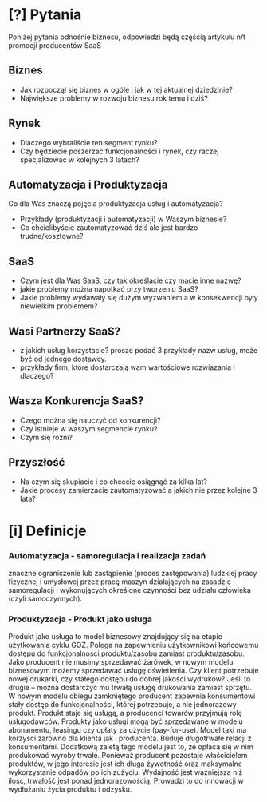 # [?] Pytania

Poniżej pytania odnośnie biznesu,
odpowiedzi będą częścią artykułu n/t promocji producentów SaaS


## Biznes

+ Jak rozpoczął się biznes w ogóle i jak w tej aktualnej dziedzinie?
+ Największe problemy w rozwoju biznesu rok temu i dziś?


## Rynek

+ Dlaczego wybraliście ten segment rynku?
+ Czy będziecie poszerzać funkcjonalności i rynek, czy raczej specjalizować w kolejnych 3 latach?


## Automatyzacja i Produktyzacja

Co dla Was znaczą pojęcia produktyzacja usług i automatyzacja?
+ Przykłady (produktyzacji i automatyzacji) w Waszym biznesie?
+ Co chcielibyście zautomatyzować dziś ale jest bardzo trudne/kosztowne?


## SaaS

+ Czym jest dla Was SaaS, czy tak określacie czy macie inne nazwę?
+ jakie problemy można napotkać przy tworzeniu SaaS?
+ Jakie problemy wydawały się dużym wyzwaniem a w konsekwencji były niewielkim problemem?


## Wasi Partnerzy SaaS?

+ z jakich usług korzystacie? prosze podać 3 przykłady nazw usług, może być od jednego dostawcy.
+ przykłady firm, które dostarczają wam wartościowe rozwiazania i dlaczego?


## Wasza Konkurencja SaaS?

+ Czego można się nauczyć od konkurencji?
+ Czy istnieje w waszym segmencie rynku?
+ Czym się różni?


## Przyszłość

+ Na czym się skupiacie i co chcecie osiągnąć za kilka lat?
+ Jakie procesy zamierzacie zautomatyzować a jakich nie przez kolejne 3 lata?




# [i] Definicje

### Automatyzacja - samoregulacja i realizacja zadań

znaczne ograniczenie lub zastąpienie (proces zastępowania) ludzkiej pracy fizycznej i umysłowej
 przez pracę maszyn działających na zasadzie samoregulacji i wykonujących określone czynności bez udziału człowieka (czyli samoczynnych).


### Produktyzacja - Produkt jako usługa

Produkt jako usługa to model biznesowy znajdujący się na etapie użytkowania cyklu GOZ.
Polega na zapewnieniu użytkownikowi końcowemu dostępu do funkcjonalności produktu/zasobu zamiast produktu/zasobu.
Jako producent nie musimy sprzedawać żarówek, w nowym modelu biznesowym możemy sprzedawać usługę oświetlenia.
Czy klient potrzebuje nowej drukarki, czy stałego dostępu do dobrej jakości wydruków?
Jeśli to drugie – można dostarczyć mu trwałą usługę drukowania zamiast sprzętu.
W nowym modelu obiegu zamkniętego producent zapewnia konsumentowi stały dostęp do funkcjonalności, której potrzebuje,
a nie jednorazowy produkt. Produkt staje się usługą, a producenci towarów przyjmują rolę usługodawców.
Produkty jako usługi mogą być  sprzedawane w modelu abonamentu, leasingu czy opłaty za użycie (pay-for-use).
Model taki ma korzyści zarówno dla klienta jak i producenta. Buduje długotrwałe relacji z konsumentami.
Dodatkową zaletą tego modelu jest to, że opłaca się w nim produkować wyroby trwałe.
Ponieważ producent pozostaje właścicielem produktów, w jego interesie jest ich długa żywotność oraz maksymalne wykorzystanie odpadów po ich zużyciu. Wydajność jest ważniejsza niż ilość, trwałość jest ponad jednorazowością.
Prowadzi to do innowacji w wydłużaniu życia produktu i odzysku.

